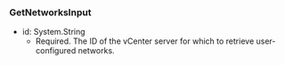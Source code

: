 ### GetNetworksInput


- id: System.String
  - Required. The ID of the vCenter server for which to retrieve user-configured networks.
